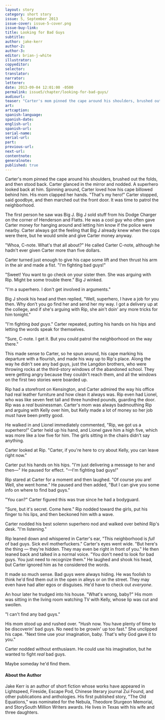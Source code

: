 ```yaml
---
layout: story
category: short story
issue: 5, September 2013
issue-cover: issue-5-cover.png
issue-buy-link:
title: Looking for Bad Guys
subtitle:
author: jake-kerr
author-2:
author-3:
editor: brian-j-white
illustrator:
copyeditor:
selector:
translator:
narrator:
letterer:
date: 2013-09-04 12:01:00 -0500
permalink: issue5/chapter/looking-for-bad-guys/
audiourl:
teaser: "Carter's mom pinned the cape around his shoulders, brushed out the folds, and then stood back. Carter glanced in the mirror and nodded. A superhero looked back at him."
art:
artcaption:
spanish-language:
spanish-date:
english-url:
spanish-url:
serial-name:
serial-url:
part:
previous-url:
next-url:
contentnote:
generalnote:
published: true
---
```


Carter's mom pinned the cape around his shoulders, brushed out the folds, and then stood back. Carter glanced in the mirror and nodded. A superhero looked back at him. Spinning around, Carter loved how his cape billowed behind him. His mom clapped her hands. "That's my hero!" Carter stopped, said goodbye, and then marched out the front door. It was time to patrol the neighborhood.

The first person he saw was Big J. Big J sold stuff from his Dodge Charger on the corner of Henderson and Flatts. He was a cool guy who often gave Carter money for hanging around and letting him know if the police were nearby. Carter always got the feeling that Big J already knew when the cops were there, but he would smile and give Carter money anyway.

"Whoa, C-note. What's that all about?" He called Carter C-note, although he hadn't ever given Carter more than five dollars.

Carter turned just enough to give his cape some lift and then thrust his arm in the air and made a fist. "I'm fighting bad guys!"

"Sweet! You want to go check on your sister then. She was arguing with Rip. Might be some trouble there." Big J winked.

"I'm a superhero. I don't get involved in arguments."

Big J shook his head and then replied, "Well, superhero, I have a job for you then. Why don't you go find her and send her my way. I got a delivery up at the college, and if she's arguing with Rip, she ain't doin' any more tricks for him tonight."

"I'm fighting _bad guys_." Carter repeated, putting his hands on his hips and letting the words speak for themselves.

"Sure, C-note. I get it. But you could patrol the neighborhood on the way there."

This made sense to Carter, so he spun around, his cape marking his departure with a flourish, and made his way up to Rip's place. Along the way he didn't see any bad guys, just the Langdon brothers, who were throwing rocks at the third-story windows of the abandoned school. They were getting angry because they couldn't reach them, and all the windows on the first two stories were boarded up.

Rip had a storefront on Kensington, and Carter admired the way his office had real leather furniture and how clean it always was. Rip even had Lionel, who was like seven feet tall and three hundred pounds, guarding the door. Rip was a _real_ businessman. Carter's mom was always badmouthing Rip and arguing with Kelly over him, but Kelly made a lot of money so her job must have been pretty good.

He walked in and Lionel immediately commented, "Rip, we got us a superhero!" Carter held up his hand, and Lionel gave him a high five, which was more like a low five for him. The girls sitting in the chairs didn't say anything.

Carter looked at Rip. "Carter, if you're here to cry about Kelly, you can leave right now."

Carter put his hands on his hips. "I'm just delivering a message to her and then­—" He paused for effect. "—I'm fighting bad guys!"

Rip stared at Carter for a moment and then laughed. "Of course you are! Well, she went home." He paused and then added, "But I can give you some info on where to find bad guys."

"You can?" Carter figured this was true since he had a bodyguard.

"Sure, but it's secret. Come here." Rip nodded toward the girls, put his finger to his lips, and then beckoned him with a wave.

Carter nodded his best solemn superhero nod and walked over behind Rip's desk. "I'm listening."

Rip leaned down and whispered in Carter's ear, "This neighborhood is _full_ of bad guys. Sick evil motherfuckers." Carter's eyes went wide. "But here's the thing — they're hidden. They may even be right in front of you." He then leaned back and talked in a normal voice. "You don't need to look for bad guys. You just need to recognize them." He laughed and shook his head, but Carter ignored him as he considered the words.

It made so much sense. Bad guys were always hiding. He was foolish to think he'd find them out in the open in alleys or on the street. They may even have had alter egos or disguises. He'd have to check out _everyone_.

An hour later he trudged into his house. "What's wrong, baby?" His mom was sitting in the living room watching TV with Kelly, whose lip was cut and swollen.

"I can't find any bad guys."

His mom stood up and rushed over. "Hush now. You have plenty of time to be discoverin' bad guys.  No need to be growin' up too fast." She unclipped his cape. "Next time use your imagination, baby. That's why God gave it to you."

Carter nodded without enthusiasm. He could use his imagination, but he wanted to fight _real_ bad guys.

Maybe someday he'd find them.

#### About the Author

Jake Kerr is an author of short fiction whose works have appeared in Lightspeed, Fireside, Escape Pod, Chinese literary journal Zui Found, and other publications and anthologies. His first published story, "The Old Equations," was nominated for the Nebula, Theodore Sturgeon Memorial, and StorySouth Million Writers awards. He lives in Texas with his wife and three daughters.
